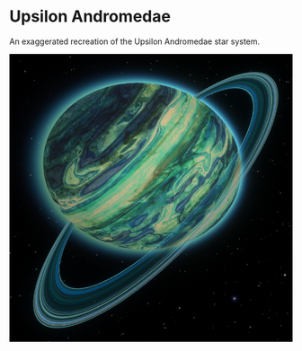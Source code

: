# Upsilon Andromedae

An exaggerated recreation of the Upsilon Andromedae star system.

![Samh](https://raw.githubusercontent.com/MegaPiggy/UpsilonAndromedae/main/shipLogs/sprites/facts/SAMH_ENTRY.png)
